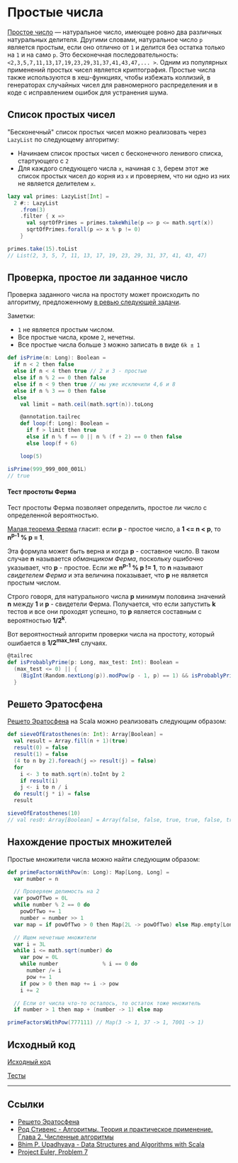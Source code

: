 # Простые числа

[Простое число](https://ru.wikipedia.org/wiki/%D0%9F%D1%80%D0%BE%D1%81%D1%82%D0%BE%D0%B5_%D1%87%D0%B8%D1%81%D0%BB%D0%BE) — 
натуральное число, имеющее ровно два различных натуральных делителя. 
Другими словами, натуральное число `p` является простым, если оно отлично от `1` 
и делится без остатка только на `1` и на само `p`.
Это бесконечная последовательность: `<2,3,5,7,11,13,17,19,23,29,31,37,41,43,47,... >`. 
Одним из популярных применений простых чисел является криптография. 
Простые числа также используются в хеш-функциях, чтобы избежать коллизий, 
в генераторах случайных чисел для равномерного распределения и в коде с исправлением ошибок для устранения шума. 

## Список простых чисел

"Бесконечный" список простых чисел можно реализовать через `LazyList` по следующему алгоритму:

- Начинаем список простых чисел с бесконечного ленивого списка, стартующего с `2`
- Для каждого следующего числа `x`, начиная с `3`, берем этот же список простых чисел до корня из `x` 
  и проверяем, что ни одно из них не является делителем `x`.

```scala
lazy val primes: LazyList[Int] =
  2 #:: LazyList
    .from(3)
    .filter { x =>
      val sqrtOfPrimes = primes.takeWhile(p => p <= math.sqrt(x))
      sqrtOfPrimes.forall(p => x % p != 0)
    }

primes.take(15).toList
// List(2, 3, 5, 7, 11, 13, 17, 19, 23, 29, 31, 37, 41, 43, 47)
```

## Проверка, простое ли заданное число

Проверка заданного числа на простоту может происходить по алгоритму, предложенному 
[в ревью следующей задачи](https://projecteuler.net/problem=7).

Заметки:
- `1` не является простым числом. 
- Все простые числа, кроме `2`, нечетны. 
- Все простые числа больше `3` можно записать в виде `6k ± 1`

```scala
def isPrime(n: Long): Boolean =
  if n < 2 then false
  else if n < 4 then true // 2 и 3 - простые
  else if n % 2 == 0 then false
  else if n < 9 then true // мы уже исключили 4,6 и 8
  else if n % 3 == 0 then false
  else
    val limit = math.ceil(math.sqrt(n)).toLong

    @annotation.tailrec
    def loop(f: Long): Boolean =
      if f > limit then true
      else if n % f == 0 || n % (f + 2) == 0 then false
      else loop(f + 6)

    loop(5)

isPrime(999_999_000_001L)
// true
```

#### Тест простоты Ферма

Тест простоты Ферма позволяет определить, простое ли число с определенной вероятностью.

[Малая теорема Ферма](https://ru.wikipedia.org/wiki/%D0%9C%D0%B0%D0%BB%D0%B0%D1%8F_%D1%82%D0%B5%D0%BE%D1%80%D0%B5%D0%BC%D0%B0_%D0%A4%D0%B5%D1%80%D0%BC%D0%B0) 
гласит: если **p** - простое число, а **1 <= n < p**, то **n<sup>p-1</sup> % p = 1**.

Эта формула может быть верна и когда **p** - составное число.
В таком случае **n** называется _обманщиком Ферма_, поскольку ошибочно указывает, что **p** - простое.
Если же **n<sup>p-1</sup> % p != 1**, то **n** называют _свидетелем Ферма_ и эта величина показывает,
что **p** не является простым числом.

Строго говоря, для натурального числа **p** минимум половина значений **n** между **1** и **p** - свидетели Ферма.
Получается, что если запустить **k** тестов и все они проходят успешно, то **p** является составным 
с вероятностью **1/2<sup>k</sup>**.

Вот вероятностный алгоритм проверки числа на простоту, который ошибается в **1/2<sup>max_test</sup>** случаях.

```scala
@tailrec
def isProbablyPrime(p: Long, max_test: Int): Boolean =
  (max_test <= 0) || {
    (BigInt(Random.nextLong(p)).modPow(p - 1, p) == 1) && isProbablyPrime(p, max_test - 1)
  }
```


## Решето Эратосфена

[Решето Эратосфена][sieve] на Scala можно реализовать следующим образом:

```scala
def sieveOfEratosthenes(n: Int): Array[Boolean] =
  val result = Array.fill(n + 1)(true)
  result(0) = false
  result(1) = false
  (4 to n by 2).foreach(j => result(j) = false)
  for
    i <- 3 to math.sqrt(n).toInt by 2
    if result(i)
    j <- i to n / i
  do result(j * i) = false
  result

sieveOfEratosthenes(10)
// val res0: Array[Boolean] = Array(false, false, true, true, false, true, false, true, false, false, false)
```


## Нахождение простых множителей

Простые множители числа можно найти следующим образом:

```scala
def primeFactorsWithPow(n: Long): Map[Long, Long] =
  var number = n

  // Проверяем делимость на 2
  var powOfTwo = 0L
  while number % 2 == 0 do
    powOfTwo += 1
    number = number >> 1
  var map = if powOfTwo > 0 then Map(2L -> powOfTwo) else Map.empty[Long, Long]

  // Ищем нечетные множители
  var i = 3L
  while i <= math.sqrt(number) do
    var pow = 0L
    while number              % i == 0 do
      number /= i
      pow += 1
    if pow > 0 then map += i -> pow
    i += 2

  // Если от числа что-то осталось, то остаток тоже множитель
  if number > 1 then map + (number -> 1) else map

primeFactorsWithPow(777111) // Map(3 -> 1, 37 -> 1, 7001 -> 1)
```


## Исходный код

[Исходный код](https://gitflic.ru/project/artemkorsakov/scalabook/blob?file=examples%2Fsrc%2Fmain%2Fscala%2Falgorithms%2Ffundamental%2FPrimes.scala&plain=1)

[Тесты](https://gitflic.ru/project/artemkorsakov/scalabook/blob?file=examples%2Fsrc%2Ftest%2Fscala%2Falgorithms%2Ffundamental%2FPrimesSuite.scala)


---

## Ссылки

- [Решето Эратосфена][sieve]
- [Род Стивенс - Алгоритмы. Теория и практическое применение. Глава 2. Численные алгоритмы](https://eksmo.ru/book/algoritmy-teoriya-i-prakticheskoe-primenenie-2-e-izdanie-ITD1210854)
- [Bhim P. Upadhyaya - Data Structures and Algorithms with Scala](https://link.springer.com/book/10.1007/978-3-030-12561-5)
- [Project Euler, Problem 7](https://projecteuler.net/problem=7)

[sieve]:https://ru.wikipedia.org/wiki/%D0%A0%D0%B5%D1%88%D0%B5%D1%82%D0%BE_%D0%AD%D1%80%D0%B0%D1%82%D0%BE%D1%81%D1%84%D0%B5%D0%BD%D0%B0